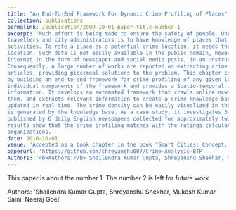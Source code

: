 ```yaml
---
title: "An End-To-End Framework For Dynamic Crime Profiling of Places"
collection: publications
permalink: /publication/2009-10-01-paper-title-number-1
excerpt: 'Much effort is being made to ensure the safety of people. One of the main requirements of
travellers and city administrators is to have knowledge of places that are more prone to criminal
activities. To rate a place as a potential crime location, it needs the past crime history at that
location. Such data is not easily available in the public domain, however, it floats around on the
Internet in the form of newspaper and social media posts, in an unstructured manner though.
Consequently, a large number of works are reported on extracting crime information from news
articles, providing piecemeal solutions to the problem. This chapter complements these works
by building an end-to-end framework for crime profiling of any given location/area. It customizes
individual components of the framework and provides a Spatio-temporal integration of crime
information. It develops an automated framework that crawls online news articles, analyzes
them, and extracts relevant information to create a crime knowledge base that gets dynamically
updated in real-time. The crime density can be easily visualized in the form of a heat map which
is generated by the knowledge base. As a case study, it investigates 345448 news articles
published by 6 daily English newspapers collected for approximately two years. Experimental
results show that the crime profiling matches with the ratings calculated manually by various
organizations.'
date: 2016-10-01
venue: 'Accepted as a book chapter in the book "Smart Cities: Concept, Practices, and Applications" at CRC Taylor and Francis, Publication'
paperurl: 'https://github.com/shreyanshu007/Crime-Analysis-BTP'
Authors: '<b>Authors:</b> Shailendra Kumar Gupta, Shreyanshu Shekhar, Mukesh Kumar Saini, Neeraj Goel'
---
```

This paper is about the number 1. The number 2 is left for future work.

Authors: 'Shailendra Kumar Gupta, Shreyanshu Shekhar, Mukesh Kumar Saini, Neeraj Goel'
